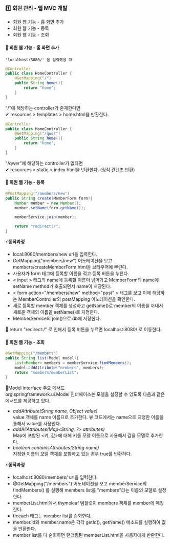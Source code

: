 ### 1️⃣ 회원 관리 - 웹 MVC 개발
* 회원 웹 기능 - 홈 화면 추가
* 회원 웹 기능 - 등록
* 회원 웹 기능 - 조회
#### 🔶 회원 웹 기능 - 홈 화면 추가
```
'localhost:8080/' 을 입력했을 때
```
```java
@Controller
public class HomeController {
    @GetMapping("/")
    public String home(){
        return "home";
    }
}
```
"/"에 해당하는 controller가 존재한다면<br>
✔ resources > templates > home.html을 반환한다. 
```java
@Controller
public class HomeController {
    @GetMapping("/qwer")
    public String home(){
        return "home";
    }
}
```
"/qwer"에 해당하는 controller가 없다면<br>
✔ resources > static > index.html을 반환한다. (정적 컨텐츠 반환)
#### 🔶 회원 웹 기능 - 등록
```java
@PostMapping("/members/new")
public String create(MemberForm form){
    Member member = new Member();
    member.setName(form.getName());

    memberService.join(member);

    return "redirect:/";
}
```
⚡**동작과정**
* local:8080/members/new url을 입력한다.
* GetMapping("members/new") 어노테이션을 보고 members/createMemberForm.html을 브라우저에 뿌린다.
* 사용자가 form 태그에 등록할 이름을 적고 등록 버튼을 누른다.
* < input > 태그의 name에 등록할 이름이 넘어가고 MemberForm의 name에 setName method가 호출되면서 name이 저장된다.
* < form action="/members/new" method="post" > 태그를 보고 이에 해당하는 MemberController의 postMapping 어노테이션을 확인한다.
* 새로 등록할 member 객체를 생성하고 getName()로 member의 이름을 꺼내서 새로운 객체의 이름을 setName()로 지정한다.
* MemberService의 join()으로 db에 저장한다.

📝 return "redirect:/" 로 인해서 등록 버튼을 누르면 localhost:8080/ 로 이동한다.

#### 🔶 회원 웹 기능 - 조회
```java
@GetMapping("/members")
public String list(Model model){
    List<Member> members = memberService.findMembers();
    model.addAttribute("members", members);
    return "members/memberList";
}
```

📝Model interface 주요 메서드<br>
org.springframework.ui.Model 인터페이스는 모델을 설정할 수 있도록 다음과 같은 메서드를 제공하고 있다.

* *addAttribute(String name, Object value)*<br>
value 객체를 name 이름으로 추가한다. 뷰 코드에서는 name으로 지정한 이름을 통해서 value를 사용한다.
* *addAllAttributes(Map<String, ?> attributes)*<br>
Map에 포함된 <키, 값>에 대해 키를 모델 이름으로 사용해서 값을 모델로 추가한다.
* *boolean containsAttributes(String name)*<br>
지정한 이름의 모델 객체를 포함하고 있는 경우 true를 반환하다.

⚡**동작과정**
* localhost:8080/members/ url을 입력한다.
* @GetMapping("/members") 어노테이션을 보고 memberService의 findMembers() 를 실행해 members list를 "members"라는 이름의 모델로 설정한다.
* memberList.html에서 thymeleaf 템플릿이 members 객체를 member에 매칭한다.
* th:each 태그는 member list를 순회한다.
* member.id와 member.name은 각각 getId(), getName() 메소드를 실행하여 값을 반환한다.
* member list를 다 순회하면 랜더링된 memberList.html을 사용자에게 반환한다.
